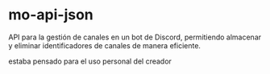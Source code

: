 # mo-api-json
API para la gestión de canales en un bot de Discord, permitiendo almacenar y eliminar identificadores de canales de manera eficiente.

estaba pensado para el uso personal del creador
